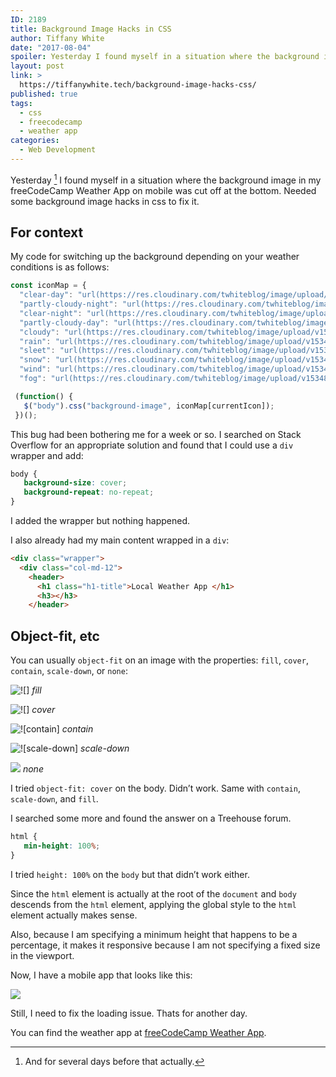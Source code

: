 ```yaml
---
ID: 2189
title: Background Image Hacks in CSS
author: Tiffany White
date: "2017-08-04"
spoiler: Yesterday I found myself in a situation where the background image in my freeCodeCamp Weather App on mobile was cut off at the bottom. Needed some background image hacks in css to fix it.
layout: post
link: >
  https://tiffanywhite.tech/background-image-hacks-css/
published: true
tags:
  - css
  - freecodecamp
  - weather app
categories:
  - Web Development
---
```



Yesterday [^1] I found myself in a situation where the background image in my freeCodeCamp Weather App on mobile was cut off at the bottom. Needed some background image hacks in css to fix it.

## For context

My code for switching up the background depending on your weather conditions is as follows:

```javascript
const iconMap = {
  "clear-day": "url(https://res.cloudinary.com/twhiteblog/image/upload/v1534887427/Weather%20App%20Images/sunny.jpg)",
  "partly-cloudy-night": "url(https://res.cloudinary.com/twhiteblog/image/upload/v1534887409/Weather%20App%20Imafineas-anton-136459_copy.jpg)",
  "clear-night": "url(https://res.cloudinary.com/twhiteblog/image/upload/v1534887421/Weather%20App%20Images/sam-mcjunkin-38078.jpg)",
  "partly-cloudy-day": "url(https://res.cloudinary.com/twhiteblog/image/upload/v1534887413/Weather%20App%20Images/jeff-nafura-294909.",
  "cloudy": "url(https://res.cloudinary.com/twhiteblog/image/upload/v1534887428/Weather%20App%20Images/jonatan-pie-260835.jpg)",
  "rain": "url(https://res.cloudinary.com/twhiteblog/image/upload/v1534887410/Weather%20App%20Images/3opt_rain.jpg)",
  "sleet": "url(https://res.cloudinary.com/twhiteblog/image/upload/v1534887412/Weather%20App%20Images/jonatan-pie-190398.jpg)",
  "snow": "url(https://res.cloudinary.com/twhiteblog/image/upload/v1534887417/Weather%20App%20Images/snow.jpg)",
  "wind": "url(https://res.cloudinary.com/twhiteblog/image/upload/v1534887424/Weather%20App%20Images/jon-flobrant-2845.jpg)",
  "fog": "url(https://res.cloudinary.com/twhiteblog/image/upload/v1534887392/Weather%20App%20Images/elaine-li-416.jpg)"

 (function() {
   $("body").css("background-image", iconMap[currentIcon]);
 })();

```

This bug had been bothering me for a week or so. I searched on Stack Overflow for an appropriate solution and found that I could use a `div` wrapper and add:

```css
body {
   background-size: cover;
   background-repeat: no-repeat;
}
```

I added the wrapper but nothing happened.

I also already had my main content wrapped in a `div`:

```html
<div class="wrapper">
  <div class="col-md-12">
    <header>
      <h1 class="h1-title">Local Weather App </h1>
      <h3></h3>
    </header>
```
## Object-fit, etc

You can usually `object-fit` on an image with the properties: `fill`, `cover`, `contain`, `scale-down`, or `none`:

![![]](https://res.cloudinary.com/twhiteblog/image/upload/v1527285535/fill_pdgsiz.jpg)
*fill*

![![]](https://res.cloudinary.com/twhiteblog/image/upload/v1527285814/cover_ewgvo4.jpg)
*cover*

![![contain]](https://res.cloudinary.com/twhiteblog/image/upload/v1527285527/contain_au90pq.jpg)
*contain*

![![scale-down]](https://res.cloudinary.com/twhiteblog/image/upload/v1527285644/scaled_down_vm42wb.jpg)
*scale-down*

![](https://res.cloudinary.com/twhiteblog/image/upload/v1527285586/none_zulsuj.jpg)
*none*

I tried `object-fit: cover` on the body. Didn’t work. Same with `contain`, `scale-down`, and `fill`.

I searched some more and found the answer on a Treehouse forum.

```css
html {
   min-height: 100%;
}
```
I tried `height: 100%` on the `body` but that didn’t work either.

Since the `html` element is actually at the root of the `document` and `body` descends from the `html` element, applying the global style to the `html` element actually makes sense.

Also, because I am specifying a minimum height that happens to be a percentage, it makes it responsive because I am not specifying a fixed size in the viewport.

Now, I have a mobile app that looks like this:

![](https://res.cloudinary.com/twhiteblog/image/upload/v1527285861/IMG_3816_itluid.png)

Still, I need to fix the loading issue. Thats for another day.

You can find the weather app at [freeCodeCamp Weather App](https://fcc-weather-app96.netlify.com).

[^1]: And for several days before that actually.

